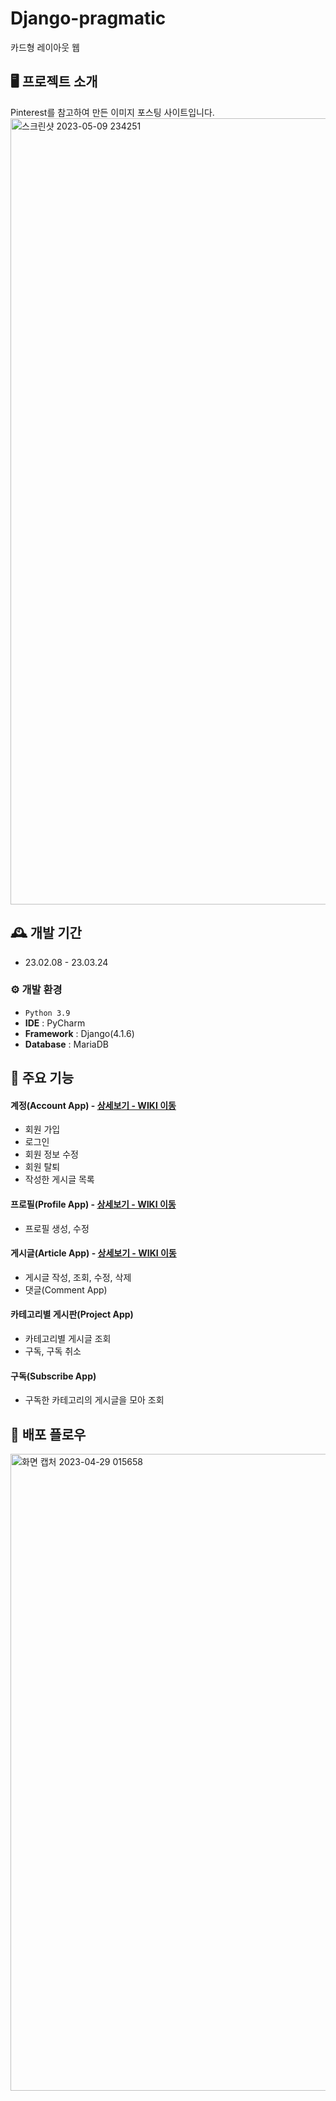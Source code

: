 # Django-pragmatic
카드형 레이아웃 웹


## 🖥️ 프로젝트 소개
Pinterest를 참고하여 만든 이미지 포스팅 사이트입니다.
<img width="1258" alt="스크린샷 2023-05-09 234251" src="https://github.com/Mindlestick/Django-pragmatic/assets/82570289/485dbb8e-ee3b-405f-b533-60928dffe8e0">
<br>

## 🕰️ 개발 기간
* 23.02.08 - 23.03.24

### ⚙️ 개발 환경
- `Python 3.9`
- **IDE** : PyCharm
- **Framework** : Django(4.1.6)
- **Database** : MariaDB

## 📌 주요 기능
#### 계정(Account App) - <a href="https://github.com/Mindlestick/Django-pragmatic/wiki/Account" >상세보기 - WIKI 이동</a>
- 회원 가입
- 로그인
- 회원 정보 수정
- 회원 탈퇴
- 작성한 게시글 목록

#### 프로필(Profile App) - <a href="https://github.com/Mindlestick/Django-pragmatic/wiki/Profile" >상세보기 - WIKI 이동</a>
- 프로필 생성, 수정

#### 게시글(Article App) - <a href="https://github.com/Mindlestick/Django-pragmatic/wiki/Article" >상세보기 - WIKI 이동</a>
- 게시글 작성, 조회, 수정, 삭제
- 댓글(Comment App)

#### 카테고리별 게시판(Project App)
- 카테고리별 게시글 조회
- 구독, 구독 취소

#### 구독(Subscribe App)
- 구독한 카테고리의 게시글을 모아 조회


## 🚀 배포 플로우
<img width="1019" alt="화면 캡처 2023-04-29 015658" src="https://user-images.githubusercontent.com/82570289/235208358-17af5a56-a3a0-435b-a108-f59c969b1708.png">
